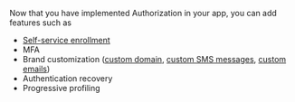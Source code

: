 Now that you have implemented Authorization in your app, you can add features such as

* [Self-service enrollment](/docs/guides/set-up-self-service-registration/)
* MFA
* Brand customization ([custom domain](/docs/guides/custom-url-domain/), [custom SMS messages](/docs/guides/sms-customization/), [custom emails](/docs/guides/email-customization/))
* Authentication recovery
* Progressive profiling